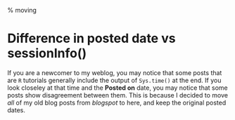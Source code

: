 % moving

# Difference in posted date vs sessionInfo()

If you are a newcomer to my weblog, you may notice that some posts that are `R` tutorials generally include the output of `Sys.time()` at the end. If you look closeley at that time and the **Posted on** date, you may notice that some posts show disagreement between them. This is because I decided to move *all* of my old blog posts from *blogspot* to here, and keep the original posted dates.
